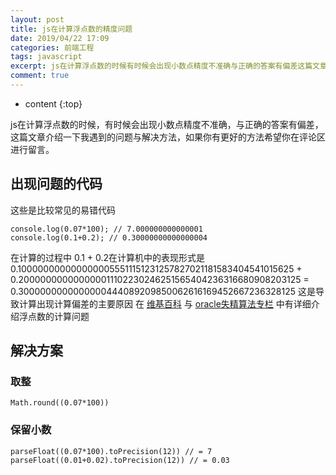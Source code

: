 ```yaml
---
layout: post
title: js在计算浮点数的精度问题
date: 2019/04/22 17:09
categories: 前端工程
tags: javascript
excerpt: js在计算浮点数的时候有时候会出现小数点精度不准确与正确的答案有偏差这篇文章介绍一下我遇到的问题与解决方法如果你有更好的方法希望你在评论区进行留言h2出现问题的代码h2这些是比较常见的易错代码precodeclasslanguagejavascriptconsolelog0071007000000000000001consolelog0102030000000000000004codepre在计算
comment: true
---
```


* content
{:top}

js在计算浮点数的时候，有时候会出现小数点精度不准确，与正确的答案有偏差，这篇文章介绍一下我遇到的问题与解决方法，如果你有更好的方法希望你在评论区进行留言。

## 出现问题的代码

这些是比较常见的易错代码

    
    
    console.log(0.07*100); // 7.000000000000001  
    console.log(0.1+0.2); // 0.30000000000000004
    

在计算的过程中 0.1 +
0.2在计算机中的表现形式是0.1000000000000000055511151231257827021181583404541015625 +
0.200000000000000011102230246251565404236316680908203125 =
0.3000000000000000444089209850062616169452667236328125 这是导致计算出现计算偏差的主要原因 在
[维基百科](https://en.wikipedia.org/wiki/IEEE_floating_point#Basic_formats) 与
[oracle失精算法专栏](http://docs.oracle.com/cd/E19957-01/806-3568/ncg_goldberg.html)
中有详细介绍浮点数的计算问题

## 解决方案

### 取整

    
    
    Math.round((0.07*100))
    

### 保留小数

    
    
    parseFloat((0.07*100).toPrecision(12)) // = 7  
    parseFloat((0.01+0.02).toPrecision(12)) // = 0.03
    


    